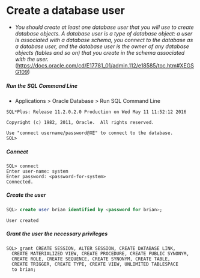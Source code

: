 # Create a database user
* *You should create at least one database user that you will use to create database objects. A database user is a type of database object: a user is associated with a database schema, you connect to the database as a database user, and the database user is the owner of any database objects (tables and so on) that you create in the schema associated with the user.* (https://docs.oracle.com/cd/E17781_01/admin.112/e18585/toc.htm#XEGSG109)

##### Run the SQL Command Line
* Applications > Oracle Database > Run SQL Command Line

```
SQL*Plus: Release 11.2.0.2.0 Production on Wed May 11 11:52:12 2016

Copyright (c) 1982, 2011, Oracle.  All rights reserved.

Use "connect username/password@XE" to connect to the database.
SQL> 
```

##### Connect
```
SQL> connect
Enter user-name: system
Enter password: <password-for-system>
Connected.
```

##### Create the user
```sql
SQL> create user brian identified by <password for brian>;
```
```
User created
```

##### Grant the user the necessary privileges
```
SQL> grant CREATE SESSION, ALTER SESSION, CREATE DATABASE LINK, 
  CREATE MATERIALIZED VIEW, CREATE PROCEDURE, CREATE PUBLIC SYNONYM, 
  CREATE ROLE, CREATE SEQUENCE, CREATE SYNONYM, CREATE TABLE, 
  CREATE TRIGGER, CREATE TYPE, CREATE VIEW, UNLIMITED TABLESPACE 
  to brian;
```

